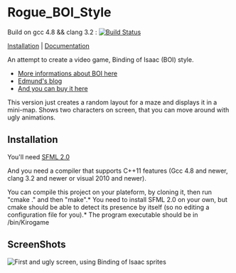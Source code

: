 # Rogue_BOI_Style

Build on gcc 4.8 && clang 3.2 : [![Build Status](https://travis-ci.org/kiroxas/Rogue_BOI_Style.png?branch=master)](https://travis-ci.org/kiroxas/Rogue_BOI_Style)

[Installation](https://github.com/kiroxas/Rogue_BOI_Style#installation)
| [Documentation](https://github.com/kiroxas/Rogue_BOI_Style#Documentation)

An attempt to create a video game, Binding of Isaac (BOI) style.

- [More informations about BOI here ](http://bindingofisaac.wikia.com/wiki/The_Binding_of_Isaac_Wiki)
- [Edmund's blog ](http://edmundm.com/)  
- [And you can buy it here ](http://store.steampowered.com/app/113200/)


This version just creates a random layout for a maze and displays it in a mini-map. Shows two characters on screen,
that you can move around with ugly animations.


## Installation

You'll need [SFML 2.0](http://www.sfml-dev.org/index-fr.php) 

And you need a compiler that supports C++11 features (Gcc 4.8 and newer, clang 3.2 and newer or visual 2010 and newer).

You can compile this project on your plateform, by cloning it, then run "cmake ." and then "make".*
You need to install SFML 2.0 on your own, but cmake should be able to detect its presence by itself (so no editing a configuration file for you).*
The program executable should be in <the root folder where you cloned>/bin/Kirogame 

## ScreenShots

![First and ugly screen, using Binding of Isaac sprites](https://raw.github.com/kiroxas/kiroxas.github.io/blob/master/RogueScreen.png)
